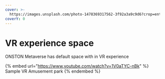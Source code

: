 ```yaml
---
cover: >-
  https://images.unsplash.com/photo-1478369317562-3f92a3a9c9d6?crop=entropy&cs=srgb&fm=jpg&ixid=MnwxOTcwMjR8MHwxfHNlYXJjaHwzfHxhbXVzZW1lbnQlMjByaWRlcy58ZW58MHx8fHwxNjM5MjUxNzQ5&ixlib=rb-1.2.1&q=85
coverY: 0
---
```


# VR experience space

ONSTON Metaverse has default space with in VR experience

{% embed url="https://www.youtube.com/watch?v=1V0aTYC-nBk" %}
Sample VR Amusement park
{% endembed %}

